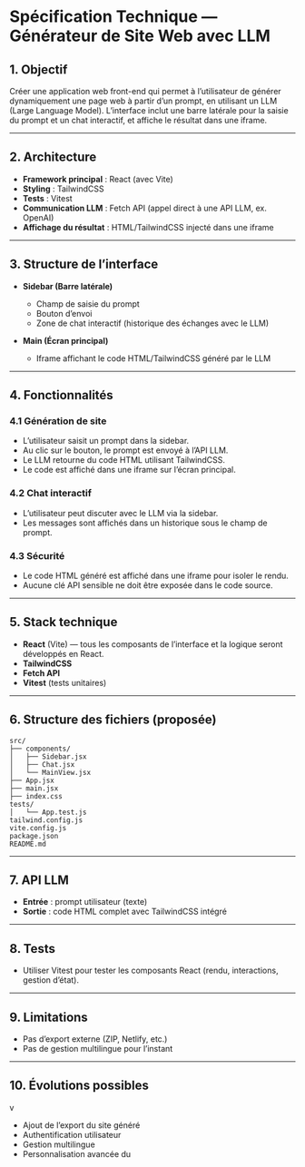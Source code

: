 # Spécification Technique — Générateur de Site Web avec LLM

## 1. Objectif

Créer une application web front-end qui permet à l’utilisateur de générer dynamiquement une page web à partir d’un prompt, en utilisant un LLM (Large Language Model). L’interface inclut une barre latérale pour la saisie du prompt et un chat interactif, et affiche le résultat dans une iframe.

---

## 2. Architecture

- **Framework principal** : React (avec Vite)
- **Styling** : TailwindCSS
- **Tests** : Vitest
- **Communication LLM** : Fetch API (appel direct à une API LLM, ex. OpenAI)
- **Affichage du résultat** : HTML/TailwindCSS injecté dans une iframe

---

## 3. Structure de l’interface

- **Sidebar (Barre latérale)**
  - Champ de saisie du prompt
  - Bouton d’envoi
  - Zone de chat interactif (historique des échanges avec le LLM)

- **Main (Écran principal)**
  - Iframe affichant le code HTML/TailwindCSS généré par le LLM

---

## 4. Fonctionnalités

### 4.1 Génération de site

- L’utilisateur saisit un prompt dans la sidebar.
- Au clic sur le bouton, le prompt est envoyé à l’API LLM.
- Le LLM retourne du code HTML utilisant TailwindCSS.
- Le code est affiché dans une iframe sur l’écran principal.

### 4.2 Chat interactif

- L’utilisateur peut discuter avec le LLM via la sidebar.
- Les messages sont affichés dans un historique sous le champ de prompt.

### 4.3 Sécurité

- Le code HTML généré est affiché dans une iframe pour isoler le rendu.
- Aucune clé API sensible ne doit être exposée dans le code source.

---

## 5. Stack technique

- **React** (Vite) — tous les composants de l’interface et la logique seront développés en React.
- **TailwindCSS**
- **Fetch API**
- **Vitest** (tests unitaires)

---

## 6. Structure des fichiers (proposée)

```
src/
├── components/
│   ├── Sidebar.jsx
│   ├── Chat.jsx
│   └── MainView.jsx
├── App.jsx
├── main.jsx
├── index.css
tests/
│   └── App.test.js
tailwind.config.js
vite.config.js
package.json
README.md
```

---

## 7. API LLM

- **Entrée** : prompt utilisateur (texte)
- **Sortie** : code HTML complet avec TailwindCSS intégré

---

## 8. Tests

- Utiliser Vitest pour tester les composants React (rendu, interactions, gestion d’état).

---

## 9. Limitations

- Pas d’export externe (ZIP, Netlify, etc.)
- Pas de gestion multilingue pour l’instant

---

## 10. Évolutions possibles

v

- Ajout de l’export du site généré
- Authentification utilisateur
- Gestion multilingue
- Personnalisation avancée du
